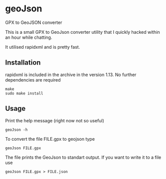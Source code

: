 # geoJson
GPX to GeoJSON converter

This is a small GPX to GeoJson converter utility that I quickly hacked within an hour while chatting.

It utilised rapidxml and is pretty fast.

## Installation

rapidxml is included in the archive in the version 1.13.
No further dependencies are required

    make
    sudo make install

## Usage

Print the help message (right now not so useful)

    geoJson -h

To convert the file FILE.gpx to geojson type

    geoJson FILE.gpx

The file prints the GeoJson to standart output. If you want to write it to a file use

    geoJson FILE.gpx > FILE.json

